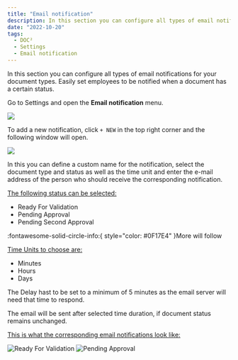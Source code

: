 ```yaml
---
title: "Email notification"
description: In this section you can configure all types of email notifications for your document types. Easily set employees to be notified when a document has a certain status
date: "2022-10-20"
tags:
  - DOC²
  - Settings
  - Email notification
---
```


In this section you can configure all types of email notifications for your document types. Easily set employees to be notified when a document has a certain status.

Go to Settings and open the **Email notification** menu.

![](/_images/doc2/DOC2_email-notification_1.png)

To add a new notification, click `+ NEW` in the top right corner and the following window will open.

![](/_images/doc2/DOC2_email-notification_2.png)

In this you can define a custom name for the notification, select the document type and status as well as the time unit and enter the e-mail address of the person who should receive the corresponding notification.

<ins>The following status can be selected:</ins> 

* Ready For Validation
* Pending Approval
* Pending Second Approval

:fontawesome-solid-circle-info:{ style="color: #0F17E4" }More will follow

<ins>Time Units to choose are:</ins>

- Minutes
- Hours
- Days

The Delay hast to be set to a minimum of 5 minutes as the email server will need that time to respond.

The email will be sent after selected time duration, if document status remains unchanged.


<ins>This is what the corresponding email notifications look like:</ins>

![Ready For Validation](/_images/doc2/DOC2_email_readyforvalidation.png)
![Pending Approval](/_images/doc2/DOC2_email_forapproval.png)